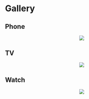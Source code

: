 # Gallery

## Phone
<p align="center">
<img src="https://developer.tizen.org/sites/default/files/images/profile_mobile.png">
</p>

## TV
<p align="center">
<img src="https://developer.tizen.org/sites/default/files/images/profile_tv.png">
</p>

## Watch
<p align="center">
<img src="https://developer.tizen.org/sites/default/files/images/profile_wearable.png">
</p>
